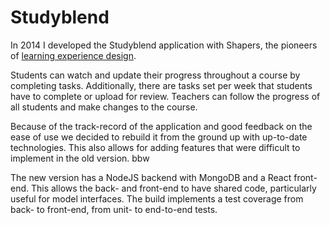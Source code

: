 <!--
  slug: studyblendII
  type: fortpolio
  excerpt: Rebuild of an online learning tool that allows teachers and students to track their progress during a course. Previous manual configuration is now automated and new features are added. The build implements a merged test coverage from back- to front-end, from unit- to end-to-end tests.
  categories: JavaScript, HTML/CSS, framework, mobile
  tags: JavaScript, React, REST, NodeJS, MongoDB, Imagekit, Sendgrid, Netlify, Jest, Cypress, Docker
  clients: Shapers
  thumbnail: studyblend-1.png
  thumbnailVideo: testStudyBlend.mp4
  image: studyblend-1.png
  images: studyblend-1.png, studyblend-1.png, studyblend-2.png, studyblend-3.png, studyblend-4.png, studyblend-5.png, studyblend-6.png, studyblend-7.png, studyblend-8.png, studyblend-9.png
  inCv: true
  inPortfolio: true
  dateFrom: 2022-05-11
  dateTo: 2023-03-11
-->

# Studyblend

In 2014 I developed the Studyblend application with Shapers, the pioneers of [learning experience design](https://lxd.org/).

Students can watch and update their progress throughout a course by completing tasks. Additionally, there are tasks set per week that students have to complete or upload for review.
Teachers can follow the progress of all students and make changes to the course.

Because of the track-record of the application and good feedback on the ease of use we decided to rebuild it from the ground up with up-to-date technologies. This also allows for adding features that were difficult to implement in the old version. 
bbw

The new version has a NodeJS backend with MongoDB and a React front-end. This allows the back- and front-end to have shared code, particularly useful for model interfaces. The build implements a test coverage from back- to front-end, from unit- to end-to-end tests.
